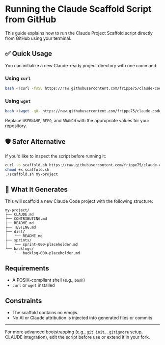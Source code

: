 # Running the Claude Scaffold Script from GitHub

This guide explains how to run the Claude Project Scaffold script directly from GitHub using your terminal.

## ✅ Quick Usage

You can initialize a new Claude-ready project directory with one command:

### Using `curl`
```bash
bash <(curl -fsSL https://raw.githubusercontent.com/frippe75/claude-code-project-scaffolding/refs/heads/main/scaffold.sh) my-project
```

### Using `wget`
```bash
bash <(wget -qO- https://raw.githubusercontent.com/frippe75/claude-code-project-scaffolding/refs/heads/main/scaffold.sh) my-project
```

Replace `USERNAME`, `REPO`, and `BRANCH` with the appropriate values for your repository.

## 🛡️ Safer Alternative

If you'd like to inspect the script before running it:

```bash
curl -o scaffold.sh https://raw.githubusercontent.com/frippe75/claude-code-project-scaffolding/refs/heads/main/scaffold.sh
chmod +x scaffold.sh
./scaffold.sh my-project
```

## 📁 What It Generates

This will scaffold a new Claude Code project with the following structure:

```
my-project/
├── CLAUDE.md
├── CONTRIBUTING.md
├── README.md
├── TESTING.md
├── dist/
│   └── README.md
├── sprints/
│   └── sprint-000-placeholder.md
└── backlogs/
    └── backlog-000-placeholder.md
```

## Requirements
- A POSIX-compliant shell (e.g., `bash`)
- `curl` or `wget` installed

## Constraints
- The scaffold contains no emojis.
- No AI or Claude attribution is injected into generated files or commits.

---

For more advanced bootstrapping (e.g., `git init`, `.gitignore` setup, CLAUDE integration), edit the script before use or extend it in your fork.
